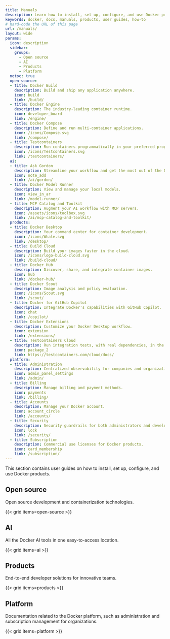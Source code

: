 ```yaml
---
title: Manuals
description: Learn how to install, set up, configure, and use Docker products with this collection of user guides
keywords: docker, docs, manuals, products, user guides, how-to
# hard-code the URL of this page
url: /manuals/
layout: wide
params:
  icon: description
  sidebar:
    groups:
      - Open source
      - AI
      - Products
      - Platform
  notoc: true
  open-source:
  - title: Docker Build
    description: Build and ship any application anywhere.
    icon: build
    link: /build/
  - title: Docker Engine
    description: The industry-leading container runtime.
    icon: developer_board
    link: /engine/
  - title: Docker Compose
    description: Define and run multi-container applications.
    icon: /icons/Compose.svg
    link: /compose/
  - title: Testcontainers
    description: Run containers programmatically in your preferred programming language.
    icon: /icons/Testcontainers.svg
    link: /testcontainers/
  ai:
  - title: Ask Gordon
    description: Streamline your workflow and get the most out of the Docker ecosystem with your personal AI assistant.
    icon: note_add
    link: /ai/gordon/
  - title: Docker Model Runner
    description: View and manage your local models.
    icon: view_in_ar
    link: /model-runner/
  - title: MCP Catalog and Toolkit
    description: Augment your AI workflow with MCP servers.
    icon: /assets/icons/toolbox.svg
    link: /ai/mcp-catalog-and-toolkit/
  products:
  - title: Docker Desktop
    description: Your command center for container development.
    icon: /icons/Whale.svg
    link: /desktop/
  - title: Build Cloud
    description: Build your images faster in the cloud.
    icon: /icons/logo-build-cloud.svg
    link: /build-cloud/
  - title: Docker Hub
    description: Discover, share, and integrate container images.
    icon: hub
    link: /docker-hub/
  - title: Docker Scout
    description: Image analysis and policy evaluation.
    icon: /icons/Scout.svg
    link: /scout/
  - title: Docker for GitHub Copilot
    description: Integrate Docker's capabilities with GitHub Copilot.
    icon: chat
    link: /copilot/
  - title: Docker Extensions
    description: Customize your Docker Desktop workflow.
    icon: extension
    link: /extensions/
  - title: Testcontainers Cloud
    description: Run integration tests, with real dependencies, in the cloud.
    icon: package_2
    link: https://testcontainers.com/cloud/docs/
  platform:
  - title: Administration
    description: Centralized observability for companies and organizations.
    icon: admin_panel_settings
    link: /admin/
  - title: Billing
    description: Manage billing and payment methods.
    icon: payments
    link: /billing/
  - title: Accounts
    description: Manage your Docker account.
    icon: account_circle
    link: /accounts/
  - title: Security
    description: Security guardrails for both administrators and developers.
    icon: lock
    link: /security/
  - title: Subscription
    description: Commercial use licenses for Docker products.
    icon: card_membership
    link: /subscription/
---
```


This section contains user guides on how to install, set up, configure, and use
Docker products.

## Open source

Open source development and containerization technologies.

{{< grid items=open-source >}}

## AI

All the Docker AI tools in one easy-to-access location. 

{{< grid items=ai >}}

## Products

End-to-end developer solutions for innovative teams.

{{< grid items=products >}}

## Platform

Documentation related to the Docker platform, such as administration and
subscription management for organizations.

{{< grid items=platform >}}
